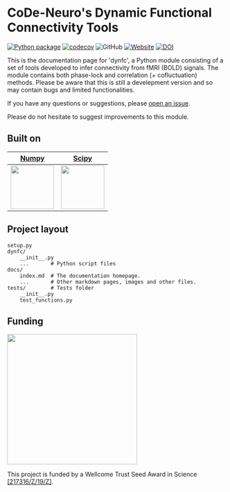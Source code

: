 # CoDe-Neuro's Dynamic Functional Connectivity Tools
[![Python package](https://github.com/CoDe-Neuro/dynfc/actions/workflows/python-package.yml/badge.svg)](https://github.com/CoDe-Neuro/dynfc/actions/workflows/python-package.yml)
[![codecov](https://codecov.io/gh/CoDe-Neuro/dynfc/branch/main/graph/badge.svg?token=EB7Z9AWZVN)](https://codecov.io/gh/CoDe-Neuro/dynfc) 
![GitHub](https://img.shields.io/github/license/CoDe-Neuro/dynfc)
[![Website](https://img.shields.io/badge/repo-Readme-2196F3)](https://github.com/CoDe-Neuro/dynfc)
[![DOI](https://zenodo.org/badge/334302177.svg)](https://zenodo.org/badge/latestdoi/334302177)

This is the documentation page for 'dynfc', a Python module consisting of a set of tools developed to infer connectivity from fMRI (BOLD) signals. The module contains both phase-lock and correlation (+ cofluctuation) methods. Please be aware that this is still a develepment version and so may contain bugs and limited functionalities.

If you have any questions or suggestions, please [open an issue](https://github.com/CoDe-Neuro/dynfc/issues). 

Please do not hesitate to suggest improvements to this module.


## Built on

[Numpy](https://numpy.org)            |  [Scipy](https://www.scipy.org)
:-------------------------:|:-------------------------:
<img src="https://www.scipy.org/_static/images/numpylogoicon.png" width="100">  |  <img src=https://docs.scipy.org/doc/scipy-0.11.0/reference/_static/scipyshiny_small.png width="100">

## Project layout

    setup.py    
    dynfc/
        __init__.py
        ...       # Python script files  
    docs/
        index.md  # The documentation homepage.
        ...       # Other markdown pages, images and other files.
    tests/        # Tests folder
        __init__.py
        test_functions.py


## Funding

<img src="https://upload.wikimedia.org/wikipedia/commons/5/58/Wellcome_Trust_logo.svg" width="300">

This project is funded by a Wellcome Trust Seed Award in Science [[217316/Z/19/Z]](https://europepmc.org/grantfinder/grantdetails?query=pi%3A%22Batalle%2BD%22%2Bgid%3A%22217316%22%2Bga%3A%22Wellcome%20Trust%22).